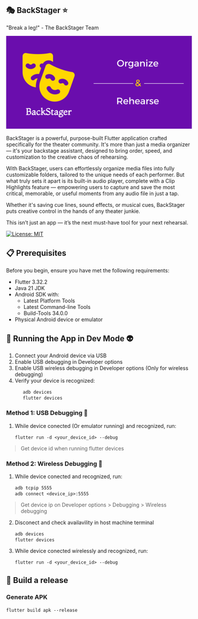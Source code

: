 ## 🎭 BackStager ⭐
"Break a leg!" - The BackStager Team

![banner](backstager/assets/git_banner.png)

BackStager is a powerful, purpose-built Flutter application crafted specifically for the theater community. It's more than just a media organizer — it's your backstage assistant, designed to bring order, speed, and customization to the creative chaos of rehearsing.

With BackStager, users can effortlessly organize media files into fully customizable folders, tailored to the unique needs of each performer. But what truly sets it apart is its built-in audio player, complete with a Clip Highlights feature — empowering users to capture and save the most critical, memorable, or useful moments from any audio file in just a tap.

Whether it's saving cue lines, sound effects, or musical cues, BackStager puts creative control in the hands of any theater junkie.

This isn’t just an app — it’s the next must-have tool for your next rehearsal.

[![License: MIT](https://img.shields.io/badge/License-MIT-yellow.svg)](https://opensource.org/licenses/MIT)

## 📋 Prerequisites

Before you begin, ensure you have met the following requirements:
- Flutter 3.32.2
- Java 21 JDK
- Android SDK with:
  - Latest Platform Tools
  - Latest Command-line Tools
  - Build-Tools 34.0.0
- Physical Android device or emulator

## 🚀 Running the App in Dev Mode 👽
1. Connect your Android device via USB
2. Enable USB debugging in Developer options
3. Enable USB wireless debugging in Developer options (Only for wireless debugging)
4. Verify your device is recognized:
    ```terminal
       adb devices
       flutter devices
    ```

### Method 1: USB Debugging 🔌
1. While device conected (Or emulator running) and recognized, run:
   ```terminal
   flutter run -d <your_device_id> --debug
   ```
> Get device id when running flutter devices

### Method 2: Wireless Debugging :wireless:
1. While device conected and recognized, run:
   ```terminal
   adb tcpip 5555
   adb connect <device_ip>:5555
   ```

> Get device ip on Developer options > Debugging > Wireless debugging
2. Disconect and check availavility in host machine terminal
   ```terminal
   adb devices
   flutter devices
   ```

1. While device conected wirelessly and recognized, run:
   ```terminal
   flutter run -d <your_device_id> --debug
   ```

## :wrench: Build a release
### Generate APK
  ```terminal
  flutter build apk --release
  ```
